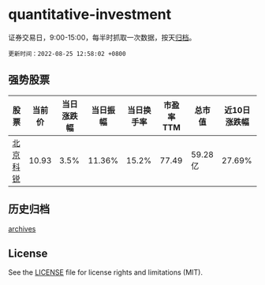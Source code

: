 # quantitative-investment

证券交易日，9:00-15:00，每半时抓取一次数据，按天[归档](archives)。

`更新时间：2022-08-25 12:58:02 +0800`

## 强势股票

|股票|当前价|当日涨跌幅|当日振幅|当日换手率|市盈率TTM|总市值|近10日涨跌幅|
|----|----|----|----|----|----|----|----|
|[北京科锐](https://xueqiu.com/S/SZ002350)|10.93|3.5%|11.36%|15.2%|77.49|59.28亿|27.69%|

## 历史归档

[archives](archives)

## License

See the [LICENSE](LICENSE) file for license rights and limitations (MIT).